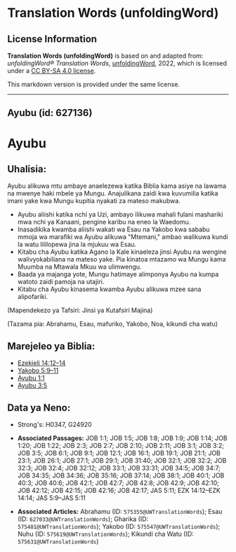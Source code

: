 # Translation Words (unfoldingWord)

## License Information

**Translation Words (unfoldingWord)** is based on and adapted from: _unfoldingWord® Translation Words_, [unfoldingWord](https://unfoldingword.org/utw), 2022, which is licensed under a [CC BY-SA 4.0 license](https://creativecommons.org/licenses/by-sa/4.0/legalcode.en).

This markdown version is provided under the same license.



--------------------------------

## Ayubu (id: 627136)

Ayubu
=====

Uhalisia:
---------

Ayubu alikuwa mtu ambaye anaelezewa katika Biblia kama asiye na lawama na mwenye haki mbele ya Mungu. Anajulikana zaidi kwa kuvumilia katika imani yake kwa Mungu kupitia nyakati za mateso makubwa.

* Ayubu aliishi katika nchi ya Uzi, ambayo ilikuwa mahali fulani mashariki mwa nchi ya Kanaani, pengine karibu na eneo la Waedomu.
* Inasadikika kwamba aliishi wakati wa Esau na Yakobo kwa sababu mmoja wa marafiki wa Ayubu alikuwa "Mtemani," ambao walikuwa kundi la watu lililopewa jina la mjukuu wa Esau.
* Kitabu cha Ayubu katika Agano la Kale kinaeleza jinsi Ayubu na wengine walivyokabiliana na mateso yake. Pia kinatoa mtazamo wa Mungu kama Muumba na Mtawala Mkuu wa ulimwengu.
* Baada ya majanga yote, Mungu hatimaye alimponya Ayubu na kumpa watoto zaidi pamoja na utajiri.
* Kitabu cha Ayubu kinasema kwamba Ayubu alikuwa mzee sana alipofariki.

(Mapendekezo ya Tafsiri: Jinsi ya Kutafsiri Majina)

(Tazama pia: Abrahamu, Esau, mafuriko, Yakobo, Noa, kikundi cha watu)

Marejeleo ya Biblia:
--------------------

* [Ezekieli 14:12–14](https://ref.ly/Ezek14:12-Ezek14:14)
* [Yakobo 5:9–11](https://ref.ly/Jas5:9-Jas5:11)
* [Ayubu 1:1](https://ref.ly/Job1:1)
* [Ayubu 3:5](https://ref.ly/Job3:5)

Data ya Neno:
-------------

* Strong's: H0347, G24920

* **Associated Passages:** JOB 1:1; JOB 1:5; JOB 1:8; JOB 1:9; JOB 1:14; JOB 1:20; JOB 1:22; JOB 2:3; JOB 2:7; JOB 2:10; JOB 2:11; JOB 3:1; JOB 3:2; JOB 3:5; JOB 6:1; JOB 9:1; JOB 12:1; JOB 16:1; JOB 19:1; JOB 21:1; JOB 23:1; JOB 26:1; JOB 27:1; JOB 29:1; JOB 31:40; JOB 32:1; JOB 32:2; JOB 32:3; JOB 32:4; JOB 32:12; JOB 33:1; JOB 33:31; JOB 34:5; JOB 34:7; JOB 34:35; JOB 34:36; JOB 35:16; JOB 37:14; JOB 38:1; JOB 40:1; JOB 40:3; JOB 40:6; JOB 42:1; JOB 42:7; JOB 42:8; JOB 42:9; JOB 42:10; JOB 42:12; JOB 42:15; JOB 42:16; JOB 42:17; JAS 5:11; EZK 14:12–EZK 14:14; JAS 5:9–JAS 5:11
* **Associated Articles:** Abrahamu (ID: `575355@UWTranslationWords`); Esau (ID: `627033@UWTranslationWords`); Gharika (ID: `575481@UWTranslationWords`); Yakobo (ID: `575547@UWTranslationWords`); Nuhu (ID: `575619@UWTranslationWords`); Kikundi cha Watu (ID: `575631@UWTranslationWords`)

